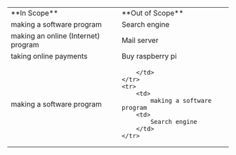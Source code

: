 <table>
	<tr>
		<td>
			**In Scope**
		<td>
			**Out of Scope**
		</td>
	</tr>
	<tr>
		<td>
			making a software program
		<td>
			Search engine
		</td>
	</tr>
	<tr>
		<td>
			making an online (Internet) program
		<td>
			Mail server
		</td>
	</tr>
	<tr>
		<td>
			taking online payments
		<td>
			Buy raspberry pi
		</td>
	</tr>
	<tr>
		<td>
			making a software program
		<td>
			
		</td>
	</tr>
	<tr>
		<td>
			making a software program
		<td>
			Search engine
		</td>
	</tr>
</table>
